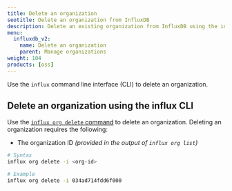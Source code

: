 ```yaml
---
title: Delete an organization
seotitle: Delete an organization from InfluxDB
description: Delete an existing organization from InfluxDB using the influx CLI.
menu:
  influxdb_v2:
    name: Delete an organization
    parent: Manage organizations
weight: 104
products: [oss]
---
```


Use the `influx` command line interface (CLI)
to delete an organization.

<!--
## Delete an organization in the InfluxDB UI

1. In the navigation menu on the left, click the **Account dropdown**.

    {{< nav-icon "account" >}}

  The list of organizations appears.

2. Hover over an organization's name, click **Delete**, and then **Confirm**.
-->

## Delete an organization using the influx CLI

Use the [`influx org delete` command](/influxdb/v2/reference/cli/influx/org/delete)
to delete an organization. Deleting an organization requires the following:

- The organization ID _(provided in the output of `influx org list`)_

```sh
# Syntax
influx org delete -i <org-id>

# Example
influx org delete -i 034ad714fdd6f000
```
